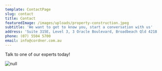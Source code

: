 ```yaml
---
template: ContactPage
slug: contact
title: Contact
featuredImage: /images/uploads/property-construction.jpeg
subtitle: 'We want to get to know you, start a conversation with us'
address: 'Suite 315E, Level 3, 3 Oracle Boulevard, Broadbeach Qld 4218'
phone: (07) 5504 5700
email: info@cordner.com.au
---
```

Talk to one of our experts today!

![null](/images/uploads/main-our-team80.jpg)
